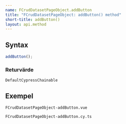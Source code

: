 ```yaml
---
name: FCrudDatasetPageObject.addButton
title: "FCrudDatasetPageObject: addButton() method"
short-title: addButton()
layout: api.method
---
```


## Syntax

```ts nocompile nolint
addButton();
```

### Returvärde

`DefaultCypressChainable`

## Exempel

```import static
FCrudDatasetPageObject-addButton.vue
```

```import
FCrudDatasetPageObject-addButton.cy.ts
```
